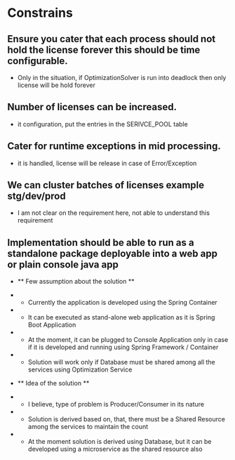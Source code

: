 

# Constrains

## Ensure you cater that each process should not hold the license forever this should be time configurable.
  - Only in the situation, if OptimizationSolver is run into deadlock then only license will be hold forever  
   
## Number of licenses can be increased.
  - it configuration, put the entries in the SERIVCE_POOL table
  
## Cater for runtime exceptions in mid processing.
  - it is handled, license will be release in case of Error/Exception
  
## We can cluster batches of licenses example stg/dev/prod
  - I am not clear on the requirement here, not able to understand this requirement 
  
## Implementation should be able to run as a standalone package deployable into a web app or plain console java app
  - ** Few assumption about the solution ** 
  - - Currently the application is developed using the Spring Container
  - - It can be executed as stand-alone web application as it is Spring Boot Application
  - - At the moment, it can be plugged to Console Application only in case if it is developed and running using Spring Framework / Container
  - - Solution will work only if Database must be shared among all the services using Optimization Service
  
  - ** Idea of the solution **
  - - I believe, type of problem is Producer/Consumer in its nature
  - - Solution is derived based on, that, there must be a Shared Resource among the services to maintain the count
  - - At the moment solution is derived using Database, but it can be developed using a microservice as the shared resource also
